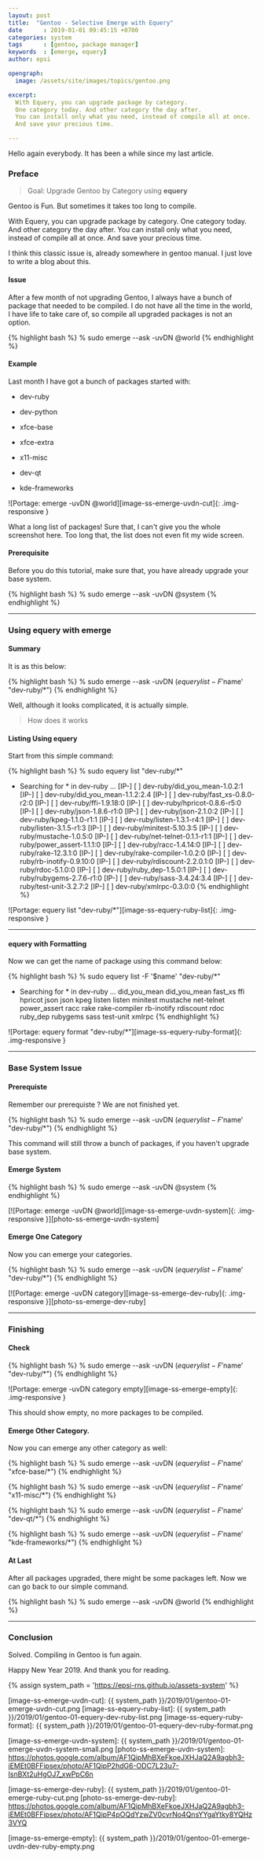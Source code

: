 ```yaml
---
layout: post
title:  "Gentoo - Selective Emerge with Equery"
date      : 2019-01-01 09:45:15 +0700
categories: system
tags      : [gentoo, package manager]
keywords  : [emerge, equery]
author: epsi

opengraph:
  image: /assets/site/images/topics/gentoo.png

excerpt:
  With Equery, you can upgrade package by category.
  One category today. And other category the day after.
  You can install only what you need, instead of compile all at once.
  And save your precious time.

---
```


Hello again everybody.
It has been a while since my last article.

### Preface

> Goal: Upgrade Gentoo by Category using **equery**

Gentoo is Fun.
But sometimes it takes too long to compile.

With Equery, you can upgrade package by category.
One category today. And other category the day after.
You can install only what you need, instead of compile all at once.
And save your precious time.

I think this classic issue is, already somewhere in gentoo manual.
I just love to write a blog about this.

#### Issue

After a few month of not upgrading Gentoo,
I always have a bunch of package that needed to be compiled.
I do not have all the time in the world,
I have life to take care of, so compile all upgraded packages is not an option.

{% highlight bash %}
 % sudo emerge --ask -uvDN @world
{% endhighlight %}

#### Example

Last month I have got a bunch of packages started with:

* dev-ruby

* dev-python

* xfce-base

* xfce-extra

* x11-misc

* dev-qt

* kde-frameworks

![Portage: emerge -uvDN @world][image-ss-emerge-uvdn-cut]{: .img-responsive }

What a long list of packages!
Sure that, I can't give you the whole screenshot here.
Too long that, the list does not even fit my wide screen.

#### Prerequisite

Before you do this tutorial, make sure that,
you have already upgrade your base system.

{% highlight bash %}
 % sudo emerge --ask -uvDN @system
{% endhighlight %}

-- -- --

### Using equery with emerge

#### Summary

It is as this below:

{% highlight bash %}
 % sudo emerge --ask -uvDN $(equery list -F '$name' "dev-ruby/*")
{% endhighlight %}

Well, although it looks complicated, it is actually simple.

> How does it works

#### Listing Using equery

Start from this simple command:

{% highlight bash %}
 % sudo equery list "dev-ruby/*"
 * Searching for * in dev-ruby ...
[IP-] [  ] dev-ruby/did_you_mean-1.0.2:1
[IP-] [  ] dev-ruby/did_you_mean-1.1.2:2.4
[IP-] [  ] dev-ruby/fast_xs-0.8.0-r2:0
[IP-] [  ] dev-ruby/ffi-1.9.18:0
[IP-] [  ] dev-ruby/hpricot-0.8.6-r5:0
[IP-] [  ] dev-ruby/json-1.8.6-r1:0
[IP-] [  ] dev-ruby/json-2.1.0:2
[IP-] [  ] dev-ruby/kpeg-1.1.0-r1:1
[IP-] [  ] dev-ruby/listen-1.3.1-r4:1
[IP-] [  ] dev-ruby/listen-3.1.5-r1:3
[IP-] [  ] dev-ruby/minitest-5.10.3:5
[IP-] [  ] dev-ruby/mustache-1.0.5:0
[IP-] [  ] dev-ruby/net-telnet-0.1.1-r1:1
[IP-] [  ] dev-ruby/power_assert-1.1.1:0
[IP-] [  ] dev-ruby/racc-1.4.14:0
[IP-] [  ] dev-ruby/rake-12.3.1:0
[IP-] [  ] dev-ruby/rake-compiler-1.0.2:0
[IP-] [  ] dev-ruby/rb-inotify-0.9.10:0
[IP-] [  ] dev-ruby/rdiscount-2.2.0.1:0
[IP-] [  ] dev-ruby/rdoc-5.1.0:0
[IP-] [  ] dev-ruby/ruby_dep-1.5.0:1
[IP-] [  ] dev-ruby/rubygems-2.7.6-r1:0
[IP-] [  ] dev-ruby/sass-3.4.24:3.4
[IP-] [  ] dev-ruby/test-unit-3.2.7:2
[IP-] [  ] dev-ruby/xmlrpc-0.3.0:0
{% endhighlight %}

![Portage: equery list "dev-ruby/*"][image-ss-equery-ruby-list]{: .img-responsive }

-- -- --

#### equery with Formatting

Now we can get the name of package using this command below:

{% highlight bash %}
 % sudo equery list -F '$name' "dev-ruby/*"
 * Searching for * in dev-ruby ...
did_you_mean
did_you_mean
fast_xs
ffi
hpricot
json
json
kpeg
listen
listen
minitest
mustache
net-telnet
power_assert
racc
rake
rake-compiler
rb-inotify
rdiscount
rdoc
ruby_dep
rubygems
sass
test-unit
xmlrpc
{% endhighlight %}

![Portage: equery format "dev-ruby/*"][image-ss-equery-ruby-format]{: .img-responsive }

-- -- --

### Base System Issue

#### Prerequiste

Remember our prerequiste ?
We are not finished yet.

{% highlight bash %}
 % sudo emerge --ask -uvDN $(equery list -F '$name' "dev-ruby/*")
{% endhighlight %}

This command will still throw a bunch of packages,
if you haven't upgrade base system.

#### Emerge System

{% highlight bash %}
 % sudo emerge --ask -uvDN @system
{% endhighlight %}

[![Portage: emerge -uvDN @world][image-ss-emerge-uvdn-system]{: .img-responsive }][photo-ss-emerge-uvdn-system]

#### Emerge One Category

Now you can emerge your categories.

{% highlight bash %}
 % sudo emerge --ask -uvDN $(equery list -F '$name' "dev-ruby/*")
{% endhighlight %}

[![Portage: emerge -uvDN category][image-ss-emerge-dev-ruby]{: .img-responsive }][photo-ss-emerge-dev-ruby]

-- -- --

### Finishing

#### Check

{% highlight bash %}
 % sudo emerge --ask -uvDN $(equery list -F '$name' "dev-ruby/*")
{% endhighlight %}

![Portage: emerge -uvDN category empty][image-ss-emerge-empty]{: .img-responsive }

This should show empty, no more packages to be compiled.

#### Emerge Other Category.

Now you can emerge any other category as well:

{% highlight bash %}
 % sudo emerge --ask -uvDN $(equery list -F '$name' "xfce-base/*")
{% endhighlight %}

{% highlight bash %}
 % sudo emerge --ask -uvDN $(equery list -F '$name' "x11-misc/*")
{% endhighlight %}

{% highlight bash %}
 % sudo emerge --ask -uvDN $(equery list -F '$name' "dev-qt/*")
{% endhighlight %}

{% highlight bash %}
 % sudo emerge --ask -uvDN $(equery list -F '$name' "kde-frameworks/*")
{% endhighlight %}

#### At Last

After all packages upgraded, there might be some packages left.
Now we can go back to our simple command.

{% highlight bash %}
 % sudo emerge --ask -uvDN @world
{% endhighlight %}

-- -- --

### Conclusion

Solved.
Compiling in Gentoo is fun again.

Happy New Year 2019.
And thank you for reading.

[//]: <> ( -- -- -- links below -- -- -- )

{% assign system_path = 'https://epsi-rns.github.io/assets-system' %}

[image-ss-emerge-uvdn-cut]:     {{ system_path }}/2019/01/gentoo-01-emerge-uvdn-cut.png
[image-ss-equery-ruby-list]:    {{ system_path }}/2019/01/gentoo-01-equery-dev-ruby-list.png
[image-ss-equery-ruby-format]:  {{ system_path }}/2019/01/gentoo-01-equery-dev-ruby-format.png

[image-ss-emerge-uvdn-system]:  {{ system_path }}/2019/01/gentoo-01-emerge-uvdn-system-small.png
[photo-ss-emerge-uvdn-system]:  https://photos.google.com/album/AF1QipMhBXeFkoeJXHJaQ2A9agbh3-iEMEt0BFFipsex/photo/AF1QipP2hdG6-ODC7L23u7-IsnBXt2uHgOJ7_xwPpC6n

[image-ss-emerge-dev-ruby]:     {{ system_path }}/2019/01/gentoo-01-emerge-ruby-cut.png
[photo-ss-emerge-dev-ruby]:     https://photos.google.com/album/AF1QipMhBXeFkoeJXHJaQ2A9agbh3-iEMEt0BFFipsex/photo/AF1QipP4pOQdYzwZV0cvrNo4QnsYYgaYtky8YQHz3VYQ

[image-ss-emerge-empty]:        {{ system_path }}/2019/01/gentoo-01-emerge-uvdn-dev-ruby-empty.png
